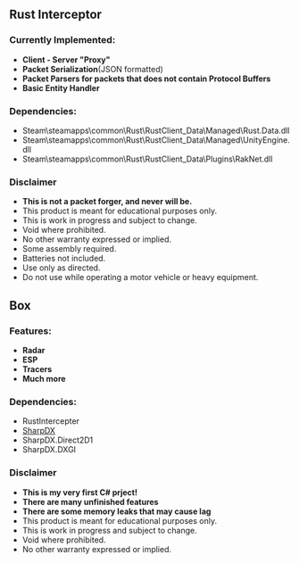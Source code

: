 ## Rust Interceptor
### Currently Implemented:
- **Client - Server "Proxy"**
- **Packet Serialization**(JSON formatted)
- **Packet Parsers for packets that does not contain Protocol Buffers**
- **Basic Entity Handler**
 
### Dependencies:
- Steam\steamapps\common\Rust\RustClient_Data\Managed\Rust.Data.dll
- Steam\steamapps\common\Rust\RustClient_Data\Managed\UnityEngine.dll
- Steam\steamapps\common\Rust\RustClient_Data\Plugins\RakNet.dll

### Disclaimer
- **This is not a packet forger, and never will be.**
- This product is meant for educational purposes only.
- This is work in progress and subject to change.
- Void where prohibited.
- No other warranty expressed or implied.
- Some assembly required.
- Batteries not included.
- Use only as directed.
- Do not use while operating a motor vehicle or heavy equipment.

## Box
### Features:
- **Radar**
- **ESP**
- **Tracers**
- **Much more**

### Dependencies:
- RustIntercepter
- [SharpDX](http://sharpdx.org/)
- SharpDX.Direct2D1
- SharpDX.DXGI

### Disclaimer
- **This is my very first C# prject!**
- **There are many unfinished features**
- **There are some memory leaks that may cause lag**
- This product is meant for educational purposes only.
- This is work in progress and subject to change.
- Void where prohibited.
- No other warranty expressed or implied.

